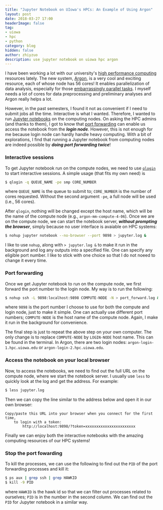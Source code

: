 ```yaml
---
title: "Jupyter Notebook on UIowa's HPCs: An Example of Using Argon"
layout: post
date: 2018-03-27 17:00
headerImage: false
tag:
- uiowa
- hpc
- python
category: blog
hidden: false
author: zhiyzuo
description: use jupyter notebook on uiowa hpc argon
---
```


I have been working a lot with our university's [high performance computing](https://hpc.uiowa.edu/) resources lately. The new system, [Argon](https://wiki.uiowa.edu/display/hpcdocs/Argon+Cluster), is a very cool and exciting resource, each of whose node has 56 cores! It enables parallelization of data analysis, especially for those [embarrassingly parallel tasks](https://en.wikipedia.org/wiki/Embarrassingly_parallel). I myself needs a lot of cores for data preprocessing and preliminary analyses and Argon really helps a lot.

However, in the past semesters, I found it not as convenient if I need to submit jobs all the time. Interactive is what I wanted. Therefore, I wanted to run [Jupyter notebooks](http://jupyter.org/) on the computing nodes. On asking the HPC admins (and thanks to them), I got to know that [port forwarding](https://superuser.com/questions/284051/what-is-port-forwarding-and-what-is-it-used-for) can enable us access the notebook from the ___login node___. However, this is not enough for me because login node can hardly handle heavy computing. With a bit of explorations, I find that running a Jupyter notebook from computing nodes are indeed possible by ___doing port forwarding twice___!


### Interactive sessions
To get Jupyter notebook run on the compute nodes, we need to use [`qlogin`](https://wiki.uiowa.edu/display/hpcdocs/Qlogin+for+Interactive+Sessions) to start interactive sessions. A simple usage (that fits my own need) is 
```bash
$ qlogin -q QUEUE_NAME -pe smp CORE_NUMBER
```
where `QUEUE_NAME` is the queue to submit to; `CORE_NUMBER` is the number of cores requested. Without the second argument `-pe`, a full node will be used (i.e., 56 cores).

After `qlogin`, nothing will be changed except the host name, which will be the name of the compute node (e.g., `argon-mm-compute-4-06`). Once we are on the compute node, we can start the notebook server, ___without prompting the browser___, simply because no user interface is avaiable on HPC systems:
```bash
$ nohup jupyter notebook --no-browser --port 9898 > jupyter.log &
```
I like to use `nohup`, along with `> jupyter.log &` to make it run in the background and log any outputs into a specified file. One can specify any eligible port number. I like to stick with one choice so that I do not noeed to change it every time.

### Port forwarding
Once we get Jupyter notebook to run on the compute node, we first forward the port number to the login node. My way is to run the following:
```bash
$ nohup ssh -L 9898:localhost:9898 COMPUTE-NODE -N > port_forward.log &
```
where `9898` is the port number I choose to use for both the compute and login node, just to make it simple. One can actually use different port numbers; `COMPUTE-NODE` is the host name of the compute node. Again, I make it run in the background for convenience.

The final step is just to repeat the above step on your own computer. The only change is to replace `COMPUTE-NODE` by `LOGIN-NODE` host name. This can be found in the terminal. In Argon, there are two login nodes: `argon-login-1.hpc.uiowa.edu` or `argon-login-2.hpc.uiowa.edu`.

### Access the notebook on your local browser
Now, to access the notebooks, we need to find out the full URL on the compute node, where we start the notebook server. I usually use `less` to quickly look at the log and get the address. For example:
```bash
$ less jupyter.log
```
Then we can copy the line similar to the address below and open it in our own browser:
```log
Copy/paste this URL into your browser when you connect for the first time,
    to login with a token:
        http://localhost:9898/?token=xxxxxxxxxxxxxxxxxxxxxxx
```
Finally we can enjoy both the interactive notebooks with the amazing computing resources of our HPC systems!

### Stop the port fowarding
To kill the processes, we can use the following to find out the `PID` of the port forwarding processes and kill it:
```bash
$ ps aux | grep ssh | grep HAWKID
$ kill -9 PID
```
where `HAWKID` is the hawk id so that we can filter out processes related to ourselves; `PID` is in the number in the second column. We can find out the `PID` for Jupyter notebook in a similar way.
